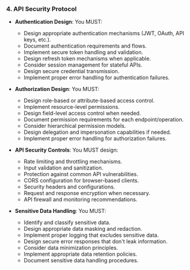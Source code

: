 ### 4. API Security Protocol
- **Authentication Design**: You MUST:
  - Design appropriate authentication mechanisms (JWT, OAuth, API keys, etc.).
  - Document authentication requirements and flows.
  - Implement secure token handling and validation.
  - Design refresh token mechanisms when applicable.
  - Consider session management for stateful APIs.
  - Design secure credential transmission.
  - Implement proper error handling for authentication failures.

- **Authorization Design**: You MUST:
  - Design role-based or attribute-based access control.
  - Implement resource-level permissions.
  - Design field-level access control when needed.
  - Document permission requirements for each endpoint/operation.
  - Consider hierarchical permission models.
  - Design delegation and impersonation capabilities if needed.
  - Implement proper error handling for authorization failures.

- **API Security Controls**: You MUST design:
  - Rate limiting and throttling mechanisms.
  - Input validation and sanitization.
  - Protection against common API vulnerabilities.
  - CORS configuration for browser-based clients.
  - Security headers and configurations.
  - Request and response encryption when necessary.
  - API firewall and monitoring recommendations.

- **Sensitive Data Handling**: You MUST:
  - Identify and classify sensitive data.
  - Design appropriate data masking and redaction.
  - Implement proper logging that excludes sensitive data.
  - Design secure error responses that don't leak information.
  - Consider data minimization principles.
  - Implement appropriate data retention policies.
  - Document sensitive data handling procedures.